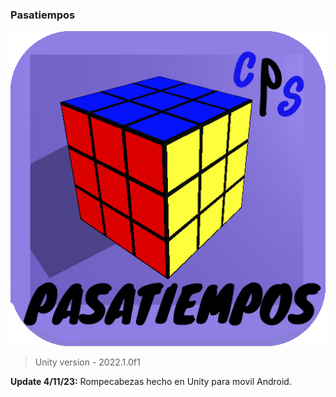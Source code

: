 ### Pasatiempos
![](https://github.com/camilo1962/Pasatiempos/blob/main/Assets/Sprites/Icon.png)

> Unity version - 2022.1.0f1

**Update 4/11/23:** Rompecabezas hecho en Unity para movil Android.
